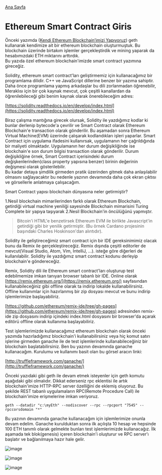 [Ana Sayfa](https://enginunal.github.io/)

# Ethereum Smart Contract Giris

Önceki yazımda ([Kendi Ethereum Blockchain’imizi Yapıyoruz](https://enginunal.github.io/EthereumBlockchainYapimi))
geth kullanarak kendimize ait bir ethereum blockchain oluşturmuştuk. 
Bu blockchain üzerinde birtakım işlemler gerçekleştirdik ve mining yaparak da hesabımızdaki ETH miktarını arttırdık.  
Bu yazıda özel ethereum blockchain'imizde smart contract yazımına gireceğiz. 

Solidity, ethereum smart contract'ları geliştirmemiz için kullanacağımız bir programlama dilidir. 
C++ ve JavaScript dillerine benzer bir yazıma sahiptir. Daha önce programlama yapmış arkadaşlar bu dili zorlanmadan öğrenebilir, 
Meraklısı için bir çok kaynak mevcut, çok çeşitli kanallardan da öğrenilebileceği gibi benim kaynak olarak önerebileceğim adres:  

[https://solidity.readthedocs.io/en/develop/index.html](https://solidity.readthedocs.io/en/develop/index.html)  

Biraz çalışma mantığına girecek olursak, Solidity ile yazdığımız kodlar ki bunlar derlenip bytecode'a çevrilir ve Smart Contract olarak Ethereum Blockchain'e transaction olarak gönderilir. Bu aşamadan sonra Ethereum Virtual Machine(EVM) üzerinde çalışarak kodlandıkları işleri yaparlar. Smart Contract için uygulama ifadesini kullanırsak, uygulamanın her çağrıldığında bir maliyeti olmaktadır. Uygulamanın her durum değişikliğinde ise blockchain'e son durum bilgisi transaction olarak gönderilir.
Durum değişikliğine örnek, Smart Contract içerisindeki durum değişkenlerinden(class property yapısına benzer) birinin değerinin değişmesi olarak gösterilebilir.  
Bu kadar detaya şimdilik girmeden pratik üzerinden gitmek daha anlaşılabilir olmasını sağlayacaktır bu nedenle yazının devamında daha çok ekran çıktısı ve görsellerle anlatmaya çalışacağım.  

Smart Contract yapısı blockchain dünyasına neler getirmiştir?  

1.Nesil blockchain mimarilerinden farklı olarak Ethereum Blockchain, 
getirdiği virtual machine yeniliği sayesinde Blockchain mimarisini Turing Complete 
bir yapıya taşıyarak 2.Nesil Blockchain'in öncülüğünü yapmıştır.  

>Bitcoin'i HTML'e benzetirsek Ethereum EVM ile birlikte Javascript'in getirdiği gibi bir yenilik getirmiştir.
(Bu örnek Cardano projesinin başındaki Charles Hoskinson'dan alıntıdır).  

Solidity ile geliştireceğimiz smart contract için bir IDE gereksinimimiz olacak bunu da Remix ile gerçekleştireceğiz. 
Remix dışında çeşitli editorler de mevcut(Visual Studio, Atom, Vim, IntelliJ, ...). 
isteğe göre diğerleri de kullanılabilir. Solidity ile yazdığımız smart contract kodunu derleyip blockchain'e göndereceğiz.  

Remix, Solidity dili ile Ethereum smart contract'ları oluşturup test edebilmemize imkan tanıyan browser tabanlı bir IDE. 
Online olarak [https://remix.ethereum.org/](https://remix.ethereum.org/) sayfasından kullanabileceğiniz gibi 
offline olarak ta indirip lokalde kullanabilirsiniz. Offline kullanımlar için hazırlanmış bir zip dosyası mevcut 
ve bunu indirip işlemlerimize başlayabiliriz.  

[https://github.com/ethereum/remix-ide/tree/gh-pages](https://github.com/ethereum/remix-ide/tree/gh-pages) 
adresinden remix-ide zip dosyasını indirip içindeki index.html dosyasını bir browser'da açarak editörü 
offline olarak kullanıma başlayabiliriz.  

Test işlemlerimizde kullanacağımız ethereum blockchain olarak önceki yazımda hazırladığımız blockchain'i 
kullanabilirsiniz veya hiç komut satırı işlerine girmeden ganache ile de test işlemlerinde kullanabileceğiniz bir 
blockchain başlatabilirsiniz. Ben bu yazının devamında ganache kullanacağım. Kurulumu ve kullanımı basit olan 
bu görsel aracın linki:  

[http://truffleframework.com/ganache/](http://truffleframework.com/ganache/)  

Önceki yazıdaki gibi geth ile devam etmek isteyenler için geth komutu aşağıdaki gibi olmalıdır. Dikkat ederseniz
rpc eklentisi ile artık blockchain'imize HTTP-RPC server özelliğini de eklemiş oluyoruz. Bu şekilde REST tabanlı uygulamaların 
RPC(Remote Procedure Call) ile blockchain'imize erişmelerine imkan veriyoruz.

```
geth --datadir "c:\myEth" --nodiscover --rpc --rpcport "7545" --rpccorsdomain "*" 
```

Bu yazının devamında ganache kullanacağım için işlemlerimize onunla devam edelim. Ganache kurulduktan sonra ilk açılışta 
10 hesap ve hepsinde 100 ETH tanımlı olarak gelmekte bunları test işlemlerimizde kullanacağız. İlk aşamada tek blok(genesis) içeren blockchain'i oluşturur ve RPC server'ı başlatır ve bağlanılmaya hazır hale gelir.

![image](/images/SmartContractGiris/4.jpg)  

![image](/images/SmartContractGiris/5.jpg)  

![image](/images/SmartContractGiris/6.jpg)  



  



